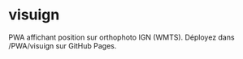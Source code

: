 # visuign
PWA affichant position sur orthophoto IGN (WMTS). Déployez dans /PWA/visuign sur GitHub Pages.
